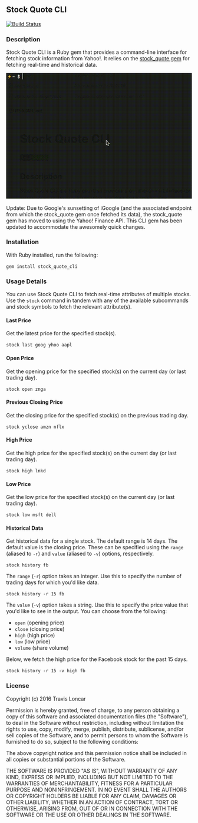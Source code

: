 ## Stock Quote CLI

[![Build Status](https://travis-ci.org/tbloncar/stock_quote_cli.png?branch=master)](https://travis-ci.org/tbloncar/stock_quote_cli)

### Description

Stock Quote CLI is a Ruby gem that provides a command-line interface for fetching stock information from Yahoo!. It relies on the [stock_quote gem](https://github.com/tyrauber/stock_quote) for fetching real-time and historical data.

![Demo](https://raw.githubusercontent.com/tbloncar/stock_quote_cli/master/demo.gif)

Update: Due to Google's sunsetting of iGoogle (and the associated endpoint from
which the stock_quote gem once fetched its data), the stock_quote gem has moved
to using the Yahoo! Finance API. This CLI gem has been updated to accommodate
the awesomely quick changes.

### Installation

With Ruby installed, run the following:

```
gem install stock_quote_cli
```

### Usage Details

You can use Stock Quote CLI to fetch real-time attributes of multiple stocks. Use the `stock` command in tandem with any of the available subcommands and stock symbols to fetch the relevant attribute(s).

#### Last Price

Get the latest price for the specified stock(s).

```
stock last goog yhoo aapl
```

#### Open Price

Get the opening price for the specified stock(s) on the current day (or last trading day).

```
stock open znga
```

#### Previous Closing Price

Get the closing price for the specified stock(s) on the previous trading day.

```
stock yclose amzn nflx
```

#### High Price

Get the high price for the specified stock(s) on the current day (or last trading day).

```
stock high lnkd
```

#### Low Price

Get the low price for the specified stock(s) on the current day (or last trading day).

```
stock low msft dell
```

#### Historical Data

Get historical data for a single stock. The default range is 14 days. The default value is the closing price. These can be specified using the `range` (aliased to `-r`) and `value` (aliased to `-v`) options, respectively.

```
stock history fb
```

The `range` (`-r`) option takes an integer. Use this to specify the number of trading days for which you'd like data.

```
stock history -r 15 fb
```

The `value` (`-v`) option takes a string. Use this to specify the price value that you'd like to see in the output. You can choose from the following:

* `open` (opening price)
* `close` (closing price)
* `high` (high price)
* `low` (low price)
* `volume` (share volume)

Below, we fetch the high price for the Facebook stock for the past 15 days.

```
stock history -r 15 -v high fb
```

### License

Copyright (c) 2016 Travis Loncar

Permission is hereby granted, free of charge, to any person obtaining a copy of this software and associated documentation files (the "Software"), to deal
in the Software without restriction, including without limitation the rights to use, copy, modify, merge, publish, distribute, sublicense, and/or sell copies of the Software, and to permit persons to whom the Software is furnished to do so, subject to the following conditions:

The above copyright notice and this permission notice shall be included in all copies or substantial portions of the Software.

THE SOFTWARE IS PROVIDED "AS IS", WITHOUT WARRANTY OF ANY KIND, EXPRESS OR IMPLIED, INCLUDING BUT NOT LIMITED TO THE WARRANTIES OF MERCHANTABILITY, FITNESS FOR A PARTICULAR PURPOSE AND NONINFRINGEMENT. IN NO EVENT SHALL THE
AUTHORS OR COPYRIGHT HOLDERS BE LIABLE FOR ANY CLAIM, DAMAGES OR OTHER LIABILITY, WHETHER IN AN ACTION OF CONTRACT, TORT OR OTHERWISE, ARISING FROM, OUT OF OR IN CONNECTION WITH THE SOFTWARE OR THE USE OR OTHER DEALINGS IN
THE SOFTWARE.



